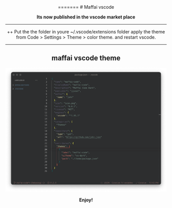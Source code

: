 
<div align="center">
=======
# Maffai vscode

<b>Its now published in the vscode market place</b>


------------------------------------------------------------
++ Put the the folder in youre ~/.vscode/extensions folder
apply the theme from Code > Settings > Theme > color theme.
and restart vscode.

-----------------------------------------------------------

  <h2>maffai vscode theme</h2>

![sketchybarMaffai](https://github.com/john-json/maffai-vscode/blob/main/Screenshot.png?raw=true)

**Enjoy!**
